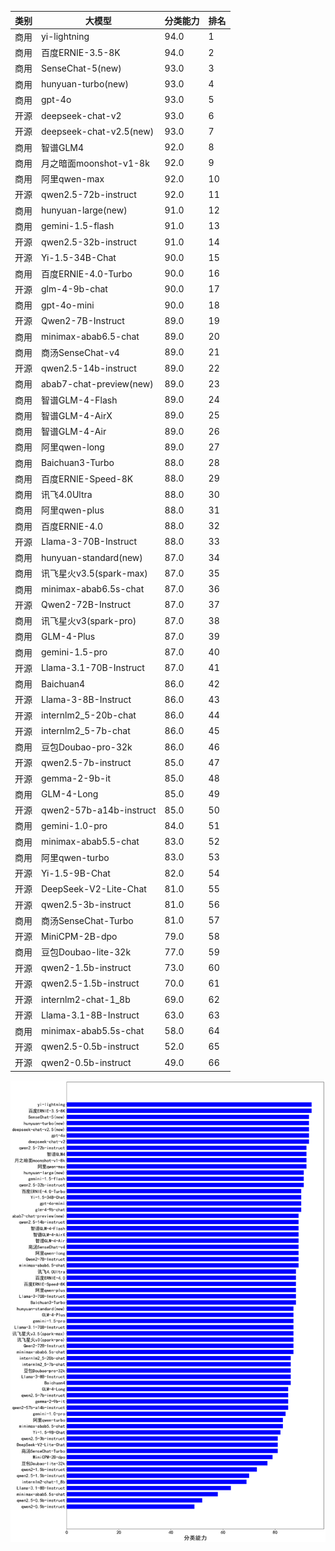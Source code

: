 
| 类别| 大模型                         | 分类能力 | 排名 |
|---|-----------------------------|------|----|
|商用|yi-lightning|94.0|1|
|商用|百度ERNIE-3.5-8K|94.0|2|
|商用|SenseChat-5(new)|93.0|3|
|商用|hunyuan-turbo(new)|93.0|4|
|商用|gpt-4o|93.0|5|
|开源|deepseek-chat-v2|93.0|6|
|开源|deepseek-chat-v2.5(new)|93.0|7|
|商用|智谱GLM4|92.0|8|
|商用|月之暗面moonshot-v1-8k|92.0|9|
|商用|阿里qwen-max|92.0|10|
|开源|qwen2.5-72b-instruct|92.0|11|
|商用|hunyuan-large(new)|91.0|12|
|商用|gemini-1.5-flash|91.0|13|
|开源|qwen2.5-32b-instruct|91.0|14|
|开源|Yi-1.5-34B-Chat|90.0|15|
|商用|百度ERNIE-4.0-Turbo|90.0|16|
|开源|glm-4-9b-chat|90.0|17|
|商用|gpt-4o-mini|90.0|18|
|开源|Qwen2-7B-Instruct|89.0|19|
|商用|minimax-abab6.5-chat|89.0|20|
|商用|商汤SenseChat-v4|89.0|21|
|开源|qwen2.5-14b-instruct|89.0|22|
|商用|abab7-chat-preview(new)|89.0|23|
|商用|智谱GLM-4-Flash|89.0|24|
|商用|智谱GLM-4-AirX|89.0|25|
|商用|智谱GLM-4-Air|89.0|26|
|商用|阿里qwen-long|89.0|27|
|商用|Baichuan3-Turbo|88.0|28|
|商用|百度ERNIE-Speed-8K|88.0|29|
|商用|讯飞4.0Ultra|88.0|30|
|商用|阿里qwen-plus|88.0|31|
|商用|百度ERNIE-4.0|88.0|32|
|开源|Llama-3-70B-Instruct|88.0|33|
|商用|hunyuan-standard(new)|87.0|34|
|商用|讯飞星火v3.5(spark-max)|87.0|35|
|商用|minimax-abab6.5s-chat|87.0|36|
|开源|Qwen2-72B-Instruct|87.0|37|
|商用|讯飞星火v3(spark-pro)|87.0|38|
|商用|GLM-4-Plus|87.0|39|
|商用|gemini-1.5-pro|87.0|40|
|开源|Llama-3.1-70B-Instruct|87.0|41|
|商用|Baichuan4|86.0|42|
|开源|Llama-3-8B-Instruct|86.0|43|
|开源|internlm2_5-20b-chat|86.0|44|
|开源|internlm2_5-7b-chat|86.0|45|
|商用|豆包Doubao-pro-32k|86.0|46|
|开源|qwen2.5-7b-instruct|85.0|47|
|开源|gemma-2-9b-it|85.0|48|
|商用|GLM-4-Long|85.0|49|
|开源|qwen2-57b-a14b-instruct|85.0|50|
|商用|gemini-1.0-pro|84.0|51|
|商用|minimax-abab5.5-chat|83.0|52|
|商用|阿里qwen-turbo|83.0|53|
|开源|Yi-1.5-9B-Chat|82.0|54|
|开源|DeepSeek-V2-Lite-Chat|81.0|55|
|开源|qwen2.5-3b-instruct|81.0|56|
|商用|商汤SenseChat-Turbo|81.0|57|
|开源|MiniCPM-2B-dpo|79.0|58|
|商用|豆包Doubao-lite-32k|77.0|59|
|开源|qwen2-1.5b-instruct|73.0|60|
|开源|qwen2.5-1.5b-instruct|70.0|61|
|开源|internlm2-chat-1_8b|69.0|62|
|开源|Llama-3.1-8B-Instruct|63.0|63|
|商用|minimax-abab5.5s-chat|58.0|64|
|开源|qwen2.5-0.5b-instruct|52.0|65|
|开源|qwen2-0.5b-instruct|49.0|66|


![lin](../pic/classification.png)
